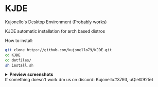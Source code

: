 # KJDE
Kujonello's Desktop Environment (Probably works)

KJDE automatic installation for arch based distros

How to install:
```bash
git clone https://github.com/kujonello79/KJDE.git
cd KJDE
cd dotfiles/
sh install.sh
```
<details> <summary> <b> Preview screenshots </b> </summary>

![preview](preview.png)
![preview2](preview2.png)
![previe3](preview3.png)

</details>
If something doesn't work dm us on discord:
Kujonello#3793,
uQlel#9256